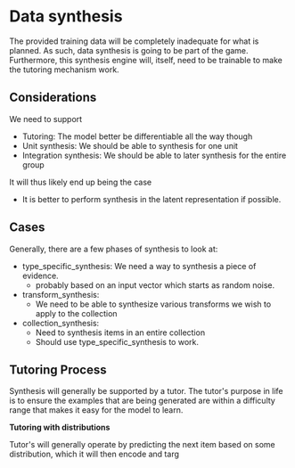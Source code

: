 # Data synthesis

The provided training data will be completely inadequate for what is planned. As such, data
synthesis is going to be part of the game. Furthermore, this synthesis engine will, itself, need
to be trainable to make the tutoring mechanism work.

## Considerations

We need to support

* Tutoring: The model better be differentiable all the way though
* Unit synthesis: We should be able to synthesis for one unit
* Integration synthesis: We should be able to later synthesis for the entire group

It will thus likely end up being the case

* It is better to perform synthesis in the latent representation if possible.

## Cases

Generally, there are a few phases of synthesis to look at:

* type_specific_synthesis: We need a way to synthesis a piece of evidence.
  * probably based on an input vector which starts as random noise.
* transform_synthesis:
  * We need to be able to synthesize various transforms we wish to apply to the collection
* collection_synthesis:
  * Need to synthesis items in an entire collection
  * Should use type_specific_synthesis to work.

## Tutoring Process

Synthesis will generally be supported by a tutor. The tutor's purpose in life is
to ensure the examples that are being generated are within a difficulty range that makes
it easy for the model to learn. 

**Tutoring with distributions**

Tutor's will generally operate by predicting the next item based on some distribution, which it will
then encode and targ



